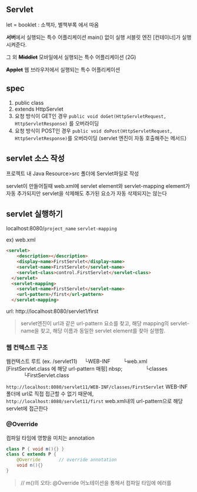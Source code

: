 ## Servlet

let = booklet : 소책자, 별책부록 에서 따옴

**서버**에서 실행되는 특수 어플리케이션
main() 없이 실행
서블릿 엔진 [컨테이너]가 실행시켜준다.

그 외
**~~Middlet~~** 
모바일에서 실행되는 특수 어플리케이션 (2G)

**~~Applet~~**
웹 브라우저에서 실행되는 특수 어플리케이션

## spec
1) public class
2) extends HttpServlet
3) 요청 방식이 GET인 경우 
`public void doGet(HttpServletRequest, HttpServletResponse)` 를 오버라이딩
4) 요청 방식이 POST인 경우
`public void doPost(HttpServletRequest, HttpServletResponse)`를 오버라이딩
(servlet 엔진이 자동 호출해주는 메서드)

## servlet 소스 작성
프로젝트 내 Java Resource>src 폴더에 Servlet파일로 작성

servlet이 만들어질때 web.xml에 servlet element와  servlet-mapping element가 자동 추가되지만
servlet을 삭제해도 추가된 요소가 자동 삭제되지는 않는다

## servlet 실행하기
localhost:8080/`project_name` `servlet-mapping`

ex) web.xml
```html
<servlet>
    <description></description>
    <display-name>FirstServlet</display-name>
    <servlet-name>FirstServlet</servlet-name>
    <servlet-class>control.FirstServlet</servlet-class>
  </servlet>
  <servlet-mapping>
    <servlet-name>FirstServlet</servlet-name>
    <url-pattern>/first</url-pattern>
  </servlet-mapping>
```
url: 
http://localhost:8080/servlet1/first

>servlet엔진이 url과 같은 url-pattern 요소를 찾고, 해당 mapping의 servlet-name을 찾고, 해당 이름과 동일한 servlet element를 찾아 실행함.



### 웹 컨텍스트 구조
웹컨텍스트 루트 (ex. /servlet11)
&nbsp;&nbsp;&nbsp;&nbsp;└WEB-INF
&nbsp;&nbsp;&nbsp;&nbsp;&nbsp;&nbsp;&nbsp;&nbsp;└web.xml [FirstServlet.class 에 해당 url-pattern 매핑]
nbsp;&nbsp;&nbsp;&nbsp;&nbsp;&nbsp;&nbsp;&nbsp;
&nbsp;&nbsp;&nbsp;&nbsp;&nbsp;&nbsp;&nbsp;&nbsp;└classes
&nbsp;&nbsp;&nbsp;&nbsp;&nbsp;&nbsp;&nbsp;&nbsp;&nbsp;&nbsp;&nbsp;&nbsp;└FirstServlet.class

`http://localhost:8080/servlet11/WEB-INF/classes/FirstServlet`
WEB-INF 폴더에 url로 직접 접근할 수 없기 때문에,
`http://localhost:8080/servlet11/first`
web.xml내의 url-pattern으로 해당 servlet에 접근한다

### @Override
컴파일 타임에 영향을 미치는 annotation

```java
class P { void m(){} }
class C extends P {
	@Override		// override annotation
	void n(){}		
}
```
>// m()의 오타: @Override 어노테이션을 통해서 컴파일 타임에 에러를 
<!--stackedit_data:
eyJoaXN0b3J5IjpbLTE2MDY4MTcyODksLTE1MDQwMzAwNTMsLT
IyNTg1MzEyMSwtOTY1NzE2NDY4XX0=
-->